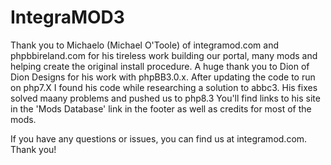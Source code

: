 IntegraMOD3
===========
Thank you to Michaelo (Michael O'Toole) of integramod.com and phpbbireland.com for his tireless work building our portal, many mods and helping create the original install procedure.
A huge thank you to Dion of Dion Designs for his work with phpBB3.0.x. After updating the code to run on php7.X I found his code while researching a solution to abbc3. 
His fixes solved maany problems and pushed us to php8.3 You'll find links to his site in the 'Mods Database' link in the footer as well as credits for most of the mods.

If you have any questions or issues, you can find us at integramod.com. Thank you!